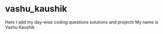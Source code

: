 # vashu_kaushik
Here I add my day-wise coding questions solutions and projects 
My name is Vashu Kaushik
